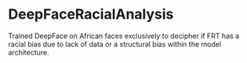 # DeepFaceRacialAnalysis
Trained DeepFace on African faces exclusively to decipher if FRT has a racial bias due to lack of data or a structural bias within the model architecture.
